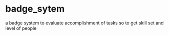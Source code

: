 badge_sytem
===========

a badge system to evaluate accomplishment of tasks so to get skill set and level of people
